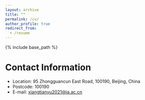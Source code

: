 ```yaml
---
layout: archive
title: ""
permalink: /cv/
author_profile: true
redirect_from:
  - /resume
---
```


{% include base_path %}

Contact Information
======
* Location: 95 Zhongguancun East Road, 100190, Beijing, China
* Postcode: 100190
* E-mail: xiangtianyu2021@ia.ac.cn
